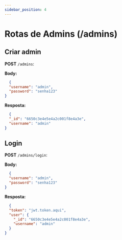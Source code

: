 ```yaml
---
sidebar_position: 4
---
```


# Rotas de Admins (/admins)

## Criar admin

**POST** `/admins`:

**Body:**
```json
  {
  "username": "admin",
  "password": "senha123"
}
```

**Resposta:**
```json
  {
  "_id": "6650c3e4e5e4a2c001f8e4a3e",
  "username": "admin"
}
```

## Login

**POST** `/admins/login`:

**Body:**
```json
  {
  "username": "admin",
  "password": "senha123"
}
```

**Resposta:**
```json
  {
  "token": "jwt.token.aqui",
  "user": {
    "_id": "6650c3e4e5e4a2c001f8e4a3e",
    "username": "admin"
  }
}
```